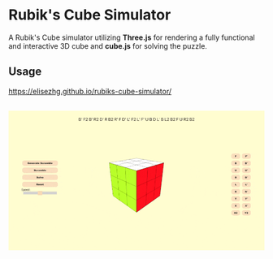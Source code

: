 # Rubik's Cube Simulator

A Rubik's Cube simulator utilizing **Three.js** for rendering a fully functional and interactive 3D cube and **cube.js** for solving the puzzle.

## Usage

https://elisezhg.github.io/rubiks-cube-simulator/

<div style="padding-top: 16px">
  <img src="./demo.gif" alt="Rubik's Cube Simulator Demonstration">
</div>
